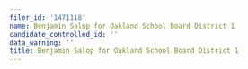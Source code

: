```yaml
---
filer_id: '1471118'
name: Benjamin Salop for Oakland School Board District 1
candidate_controlled_id: ''
data_warning: ''
title: Benjamin Salop for Oakland School Board District 1
---
```

